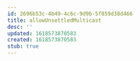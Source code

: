 ```yaml
---
id: 2696b53c-4b49-4c6c-9d9b-5f859d38d466
title: allowUnsettledMulticast
desc: ''
updated: 1618573870583
created: 1618573870583
stub: true
---
```


